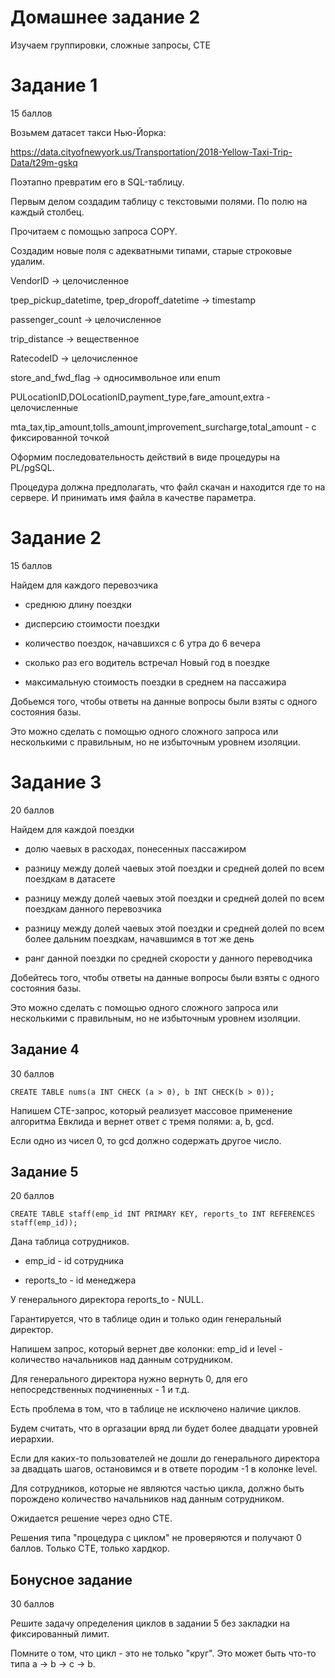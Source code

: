 
# Домашнее задание 2

Изучаем группировки, сложные запросы, CTE


# Задание 1

15 баллов

Возьмем датасет такси Нью-Йорка:

https://data.cityofnewyork.us/Transportation/2018-Yellow-Taxi-Trip-Data/t29m-gskq

Поэтапно превратим его в SQL-таблицу.

Первым делом создадим таблицу с текстовыми полями. По полю на каждый столбец.

Прочитаем с помощью запроса COPY.

Создадим новые поля с адекватными типами, старые строковые удалим.

VendorID -> целочисленное

tpep_pickup_datetime, tpep_dropoff_datetime -> timestamp

passenger_count -> целочисленное

trip_distance -> вещественное

RatecodeID -> целочисленное

store_and_fwd_flag -> односимвольное или enum

PULocationID,DOLocationID,payment_type,fare_amount,extra - целочисленные

mta_tax,tip_amount,tolls_amount,improvement_surcharge,total_amount - с фиксированной точкой

Оформим последовательность действий в виде процедуры на PL/pgSQL.

Процедура должна предполагать, что файл скачан и находится где то на сервере. И принимать имя файла в качестве параметра.

# Задание 2

15 баллов

Найдем для каждого перевозчика

* среднюю длину поездки

* дисперсию стоимости поездки

* количество поездок, начавшихся с 6 утра до 6 вечера

* сколько раз его водитель встречал Новый год в поездке

* максимальную стоимость поездки в среднем на пассажира

Добьемся того, чтобы ответы на данные вопросы были взяты с одного состояния базы.

Это можно сделать с помощью одного сложного запроса или несколькими с правильным,
но не избыточным уровнем изоляции.


# Задание 3

20 баллов

Найдем для каждой поездки

* долю чаевых в расходах, понесенных пассажиром

* разницу между долей чаевых этой поездки и средней долей по всем поездкам в датасете

* разницу между долей чаевых этой поездки и средней долей по всем поездкам данного перевозчика

* разницу между долей чаевых этой поездки и средней долей по всем более дальним поездкам, начавшимся в тот же день

* ранг данной поездки по средней скорости у данного переводчика

Добейтесь того, чтобы ответы на данные вопросы были взяты с одного состояния базы.

Это можно сделать с помощью одного сложного запроса или несколькими с правильным,
но не избыточным уровнем изоляции.



## Задание 4

30 баллов

```
CREATE TABLE nums(a INT CHECK (a > 0), b INT CHECK(b > 0));
```

Напишем CTE-запрос, который реализует массовое применение алгоритма Евклида и вернет ответ с тремя полями:
a, b, gcd.

Если одно из чисел 0, то gcd должно содержать другое число.


## Задание 5

20 баллов

```
CREATE TABLE staff(emp_id INT PRIMARY KEY, reports_to INT REFERENCES staff(emp_id));
```

Дана таблица сотрудников.

* emp_id - id сотрудника

* reports_to - id менеджера

У генерального директора reports_to - NULL.

Гарантируется, что в таблице один и только один генеральный директор.

Напишем запрос, который вернет две колонки: emp_id и level - количество начальников над данным сотрудником.

Для генерального директора нужно вернуть 0, для его непосредственных подчиненных - 1 и т.д.

Есть проблема в том, что в таблице не исключено наличие циклов.

Будем считать, что в оргазации вряд ли будет более двадцати уровней иерархии.

Если для каких-то пользователей не дошли до генерального директора за двадцать шагов, остановимся и в ответе породим -1
в колонке level.

Для сотрудников, которые не являются частью цикла, должно быть порождено количество начальников над данным сотрудником.

Ожидается решение через одно CTE.

Решения типа "процедура с циклом" не проверяются и получают 0 баллов. Только CTE, только хардкор.


## Бонусное задание

30 баллов

Решите задачу определения циклов в задании 5 без закладки на фиксированный лимит.

Помните о том, что цикл - это не только "круг". Это может быть что-то типа a -> b -> c -> b.
